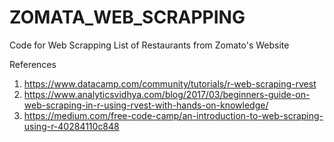 # ZOMATA_WEB_SCRAPPING
Code for Web Scrapping List of Restaurants from Zomato's Website

References
1.	https://www.datacamp.com/community/tutorials/r-web-scraping-rvest
2.	https://www.analyticsvidhya.com/blog/2017/03/beginners-guide-on-web-scraping-in-r-using-rvest-with-hands-on-knowledge/
3.	https://medium.com/free-code-camp/an-introduction-to-web-scraping-using-r-40284110c848
